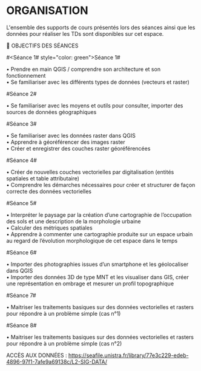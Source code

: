 # ORGANISATION

L'ensemble des supports de cours présentés lors des séances ainsi que les données pour réaliser les TDs sont disponibles sur cet espace. 


🎯 OBJECTIFS DES SÉANCES

#<Séance 1# style="color: green">Séance 1#</span>

• Prendre en main QGIS / comprendre son architecture et son fonctionnement\
• Se familiariser avec les différents types de données (vecteurs et raster)

#Séance 2#

• Se familiariser avec les moyens et outils pour consulter, importer des sources de données géographiques

#Séance 3#

• Se familiariser avec les données raster dans QGIS\
• Apprendre à géoréférencer des images raster\
• Créer et enregistrer des couches raster géoréférencées

#Séance 4#

• Créer de nouvelles couches vectorielles par digitalisation (entités spatiales et table attributaire)\
• Comprendre les démarches nécessaires pour créer et structurer de façon correcte des données vectorielles

#Séance 5#

• Interpréter le paysage par la création d’une cartographie de l’occupation des sols et une description de la morphologie urbaine\
• Calculer des métriques spatiales\
• Apprendre à commenter une cartographie produite sur un espace urbain au regard de l’évolution morphologique de cet espace dans le temps

#Séance 6#

• Importer des photographies issues d’un smartphone et les géolocaliser dans QGIS\
• Importer des données 3D de type MNT et les visualiser dans GIS, créer une représentation en ombrage et mesurer un profil topographique

#Séance 7#

• Maitriser les traitements basiques sur des données vectorielles et rasters pour répondre à un problème simple (cas n°1)

#Séance 8#

• Maitriser les traitements basiques sur des données vectorielles et rasters pour répondre à un problème simple (cas n°2)

ACCÈS AUX DONNÉES : https://seafile.unistra.fr/library/77e3c229-edeb-4896-97f1-7afe9a69138c/L2-SIG-DATA/


